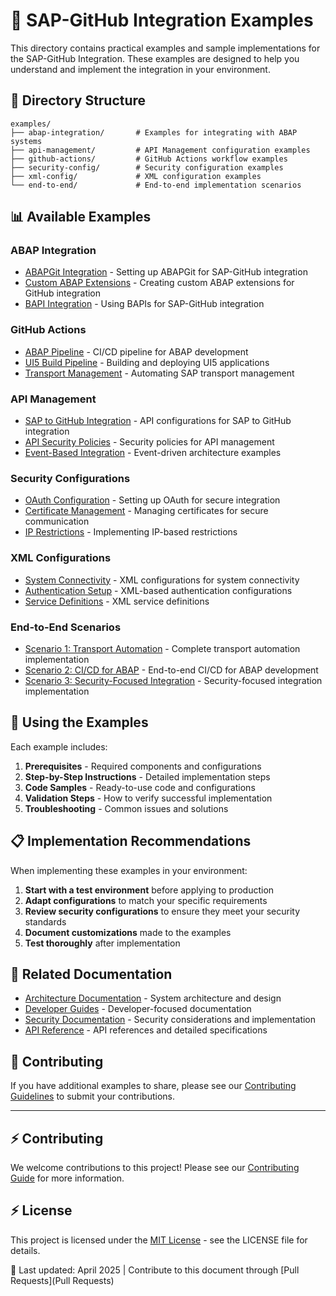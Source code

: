 # 📝 SAP-GitHub Integration Examples

This directory contains practical examples and sample implementations for the SAP-GitHub Integration. These examples are designed to help you understand and implement the integration in your environment.

## 📂 Directory Structure

```
examples/
├── abap-integration/       # Examples for integrating with ABAP systems
├── api-management/         # API Management configuration examples
├── github-actions/         # GitHub Actions workflow examples
├── security-config/        # Security configuration examples
├── xml-config/             # XML configuration examples
└── end-to-end/             # End-to-end implementation scenarios
```

## 📊 Available Examples

### ABAP Integration

- [ABAPGit Integration](abap-integration/abapgit-integration.md) - Setting up ABAPGit for SAP-GitHub integration
- [Custom ABAP Extensions](abap-integration/custom-extensions.md) - Creating custom ABAP extensions for GitHub integration
- [BAPI Integration](abap-integration/bapi-integration.md) - Using BAPIs for SAP-GitHub integration

### GitHub Actions

- [ABAP Pipeline](github-actions/abap-pipeline.md) - CI/CD pipeline for ABAP development
- [UI5 Build Pipeline](github-actions/ui5-build-pipeline.md) - Building and deploying UI5 applications
- [Transport Management](github-actions/transport-management.md) - Automating SAP transport management

### API Management

- [SAP to GitHub Integration](api-management/sap-to-github.md) - API configurations for SAP to GitHub integration
- [API Security Policies](api-management/api-security.md) - Security policies for API management
- [Event-Based Integration](api-management/event-based.md) - Event-driven architecture examples

### Security Configurations

- [OAuth Configuration](security-config/oauth-configuration.md) - Setting up OAuth for secure integration
- [Certificate Management](security-config/certificate-management.md) - Managing certificates for secure communication
- [IP Restrictions](security-config/ip-restrictions.md) - Implementing IP-based restrictions

### XML Configurations

- [System Connectivity](xml-config/system-connectivity.md) - XML configurations for system connectivity
- [Authentication Setup](xml-config/authentication.md) - XML-based authentication configurations
- [Service Definitions](xml-config/service-definitions.md) - XML service definitions

### End-to-End Scenarios

- [Scenario 1: Transport Automation](end-to-end/scenario-1.md) - Complete transport automation implementation
- [Scenario 2: CI/CD for ABAP](end-to-end/scenario-2.md) - End-to-end CI/CD for ABAP development
- [Scenario 3: Security-Focused Integration](end-to-end/scenario-3.md) - Security-focused integration implementation

## 🚀 Using the Examples

Each example includes:

1. **Prerequisites** - Required components and configurations
2. **Step-by-Step Instructions** - Detailed implementation steps
3. **Code Samples** - Ready-to-use code and configurations
4. **Validation Steps** - How to verify successful implementation
5. **Troubleshooting** - Common issues and solutions

## 📋 Implementation Recommendations

When implementing these examples in your environment:

1. **Start with a test environment** before applying to production
2. **Adapt configurations** to match your specific requirements
3. **Review security configurations** to ensure they meet your security standards
4. **Document customizations** made to the examples
5. **Test thoroughly** after implementation

## 🔗 Related Documentation

- [Architecture Documentation](../docs/documentation/architecture/README.md) - System architecture and design
- [Developer Guides](../docs/documentation/developer/README.md) - Developer-focused documentation
- [Security Documentation](../docs/documentation/security/README.md) - Security considerations and implementation
- [API Reference](../docs/documentation/reference/README.md) - API references and detailed specifications

## 🤝 Contributing

If you have additional examples to share, please see our [Contributing Guidelines](../CONTRIBUTING.md) to submit your contributions.

---

## ⚡ Contributing

We welcome contributions to this project! Please see our [Contributing Guide](../CONTRIBUTING.md) for more information.

## ⚡ License

This project is licensed under the [MIT License](../LICENSE) - see the LICENSE file for details.

🔄 Last updated: April 2025 | Contribute to this document through [Pull Requests](Pull Requests)
